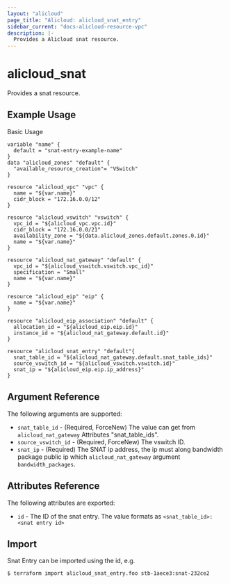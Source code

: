 ```yaml
---
layout: "alicloud"
page_title: "Alicloud: alicloud_snat_entry"
sidebar_current: "docs-alicloud-resource-vpc"
description: |-
  Provides a Alicloud snat resource.
---
```


# alicloud\_snat

Provides a snat resource.

## Example Usage

Basic Usage

```
variable "name" {
  default = "snat-entry-example-name"
}
data "alicloud_zones" "default" {
  "available_resource_creation"= "VSwitch"
}

resource "alicloud_vpc" "vpc" {
  name = "${var.name}"
  cidr_block = "172.16.0.0/12"
}

resource "alicloud_vswitch" "vswitch" {
  vpc_id = "${alicloud_vpc.vpc.id}"
  cidr_block = "172.16.0.0/21"
  availability_zone = "${data.alicloud_zones.default.zones.0.id}"
  name = "${var.name}"
}

resource "alicloud_nat_gateway" "default" {
  vpc_id = "${alicloud_vswitch.vswitch.vpc_id}"
  specification = "Small"
  name = "${var.name}"
}

resource "alicloud_eip" "eip" {
  name = "${var.name}"
}

resource "alicloud_eip_association" "default" {
  allocation_id = "${alicloud_eip.eip.id}"
  instance_id = "${alicloud_nat_gateway.default.id}"
}

resource "alicloud_snat_entry" "default"{
  snat_table_id = "${alicloud_nat_gateway.default.snat_table_ids}"
  source_vswitch_id = "${alicloud_vswitch.vswitch.id}"
  snat_ip = "${alicloud_eip.eip.ip_address}"
}
```

## Argument Reference

The following arguments are supported:

* `snat_table_id` - (Required, ForceNew) The value can get from `alicloud_nat_gateway` Attributes "snat_table_ids".
* `source_vswitch_id` - (Required, ForceNew) The vswitch ID.
* `snat_ip` - (Required) The SNAT ip address, the ip must along bandwidth package public ip which `alicloud_nat_gateway` argument `bandwidth_packages`.

## Attributes Reference

The following attributes are exported:

* `id` - The ID of the snat entry. The value formats as `<snat_table_id>:<snat entry id>`

## Import

Snat Entry can be imported using the id, e.g.

```
$ terraform import alicloud_snat_entry.foo stb-1aece3:snat-232ce2
```
